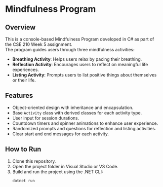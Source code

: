 # Mindfulness Program

## Overview
This is a console-based Mindfulness Program developed in C# as part of the CSE 210 Week 5 assignment.  
The program guides users through three mindfulness activities:

- **Breathing Activity**: Helps users relax by pacing their breathing.  
- **Reflection Activity**: Encourages users to reflect on meaningful life experiences.  
- **Listing Activity**: Prompts users to list positive things about themselves or their life.

## Features
- Object-oriented design with inheritance and encapsulation.
- Base `Activity` class with derived classes for each activity type.
- User input for session durations.
- Countdown timers and spinner animations to enhance user experience.
- Randomized prompts and questions for reflection and listing activities.
- Clear start and end messages for each activity.

## How to Run
1. Clone this repository.
2. Open the project folder in Visual Studio or VS Code.
3. Build and run the project using the .NET CLI:
   ```bash
   dotnet run

